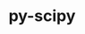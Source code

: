 ---
title: "py-scipy"
layout: cache
categories: [package, develop-2024-01-14]
meta: {"versions": ["1.10.1", "1.11.4"], "compilers": ["apple-clang@=15.0.0", "gcc@=11.3.0", "gcc@=11.4.0", "gcc@=12.3.0", "gcc@=9.4.0", "oneapi@=2023.2.0"], "oss": ["ubuntu20.04", "ubuntu22.04", "ventura"], "platforms": ["darwin", "linux"], "targets": ["aarch64", "neoverse_v1", "ppc64le", "x86_64_v3"], "stacks": ["e4s", "e4s-neoverse_v1", "e4s-oneapi", "e4s-power", "ml-darwin-aarch64-mps", "ml-linux-x86_64-cpu", "ml-linux-x86_64-cuda", "ml-linux-x86_64-rocm", "root", "tutorial"], "num_specs": 23, "num_specs_by_stack": {"ml-darwin-aarch64-mps": 3, "root": 23, "e4s-neoverse_v1": 4, "e4s-power": 4, "e4s": 4, "e4s-oneapi": 3, "ml-linux-x86_64-rocm": 3, "ml-linux-x86_64-cuda": 4, "ml-linux-x86_64-cpu": 4, "tutorial": 1}}
spec_details: [{"hash": "nznx7d52ukisc7kjzrrk2faghufgozxr", "compiler": "apple-clang@=15.0.0", "versions": ["1.11.4"], "os": "ventura", "platform": "darwin", "target": "aarch64", "variants": ["build_system=python_pip"], "stacks": ["ml-darwin-aarch64-mps", "root"], "size": "-", "tarball": "https://binaries.spack.io/releases/develop-2024-01-14/build_cache/darwin-ventura-aarch64/apple-clang-15.0.0/py-scipy-1.11.4/darwin-ventura-aarch64-apple-clang-15.0.0-py-scipy-1.11.4-nznx7d52ukisc7kjzrrk2faghufgozxr.spack"}, {"hash": "kytmpdqcqthhyjkcx5x4wx4stcazz3rc", "compiler": "apple-clang@=15.0.0", "versions": ["1.11.4"], "os": "ventura", "platform": "darwin", "target": "aarch64", "variants": ["build_system=python_pip"], "stacks": ["ml-darwin-aarch64-mps", "root"], "size": "-", "tarball": "https://binaries.spack.io/releases/develop-2024-01-14/build_cache/darwin-ventura-aarch64/apple-clang-15.0.0/py-scipy-1.11.4/darwin-ventura-aarch64-apple-clang-15.0.0-py-scipy-1.11.4-kytmpdqcqthhyjkcx5x4wx4stcazz3rc.spack"}, {"hash": "ibnbft567dm2iyd22ltht37ks7iyqkrr", "compiler": "apple-clang@=15.0.0", "versions": ["1.11.4"], "os": "ventura", "platform": "darwin", "target": "aarch64", "variants": ["build_system=python_pip"], "stacks": ["ml-darwin-aarch64-mps", "root"], "size": "-", "tarball": "https://binaries.spack.io/releases/develop-2024-01-14/build_cache/darwin-ventura-aarch64/apple-clang-15.0.0/py-scipy-1.11.4/darwin-ventura-aarch64-apple-clang-15.0.0-py-scipy-1.11.4-ibnbft567dm2iyd22ltht37ks7iyqkrr.spack"}, {"hash": "hczeyvozwp2ure3x4bxzrbui7nwa6epv", "compiler": "gcc@=11.4.0", "versions": ["1.11.4"], "os": "ubuntu20.04", "platform": "linux", "target": "neoverse_v1", "variants": ["build_system=python_pip"], "stacks": ["e4s-neoverse_v1", "root"], "size": "-", "tarball": "https://binaries.spack.io/releases/develop-2024-01-14/build_cache/linux-ubuntu20.04-neoverse_v1/gcc-11.4.0/py-scipy-1.11.4/linux-ubuntu20.04-neoverse_v1-gcc-11.4.0-py-scipy-1.11.4-hczeyvozwp2ure3x4bxzrbui7nwa6epv.spack"}, {"hash": "btp4c4y3obilgzdk27pli3rd22mpnfg5", "compiler": "gcc@=11.4.0", "versions": ["1.11.4"], "os": "ubuntu20.04", "platform": "linux", "target": "neoverse_v1", "variants": ["build_system=python_pip"], "stacks": ["e4s-neoverse_v1", "root"], "size": "-", "tarball": "https://binaries.spack.io/releases/develop-2024-01-14/build_cache/linux-ubuntu20.04-neoverse_v1/gcc-11.4.0/py-scipy-1.11.4/linux-ubuntu20.04-neoverse_v1-gcc-11.4.0-py-scipy-1.11.4-btp4c4y3obilgzdk27pli3rd22mpnfg5.spack"}, {"hash": "xjrcdevxu2frcskxqagvlwrqawn6763e", "compiler": "gcc@=11.4.0", "versions": ["1.11.4"], "os": "ubuntu20.04", "platform": "linux", "target": "neoverse_v1", "variants": ["build_system=python_pip"], "stacks": ["e4s-neoverse_v1", "root"], "size": "-", "tarball": "https://binaries.spack.io/releases/develop-2024-01-14/build_cache/linux-ubuntu20.04-neoverse_v1/gcc-11.4.0/py-scipy-1.11.4/linux-ubuntu20.04-neoverse_v1-gcc-11.4.0-py-scipy-1.11.4-xjrcdevxu2frcskxqagvlwrqawn6763e.spack"}, {"hash": "gffg5ml2oay75kobyjv5ix4kegkjk25h", "compiler": "gcc@=11.4.0", "versions": ["1.11.4"], "os": "ubuntu20.04", "platform": "linux", "target": "neoverse_v1", "variants": ["build_system=python_pip"], "stacks": ["e4s-neoverse_v1", "root"], "size": "-", "tarball": "https://binaries.spack.io/releases/develop-2024-01-14/build_cache/linux-ubuntu20.04-neoverse_v1/gcc-11.4.0/py-scipy-1.11.4/linux-ubuntu20.04-neoverse_v1-gcc-11.4.0-py-scipy-1.11.4-gffg5ml2oay75kobyjv5ix4kegkjk25h.spack"}, {"hash": "7734eczkl5gncrzrdng5yulqsptn2qsc", "compiler": "gcc@=9.4.0", "versions": ["1.11.4"], "os": "ubuntu20.04", "platform": "linux", "target": "ppc64le", "variants": ["build_system=python_pip"], "stacks": ["e4s-power", "root"], "size": "-", "tarball": "https://binaries.spack.io/releases/develop-2024-01-14/build_cache/linux-ubuntu20.04-ppc64le/gcc-9.4.0/py-scipy-1.11.4/linux-ubuntu20.04-ppc64le-gcc-9.4.0-py-scipy-1.11.4-7734eczkl5gncrzrdng5yulqsptn2qsc.spack"}, {"hash": "dogwxfhmekdoh7sdixav25p4vhv67xop", "compiler": "gcc@=9.4.0", "versions": ["1.11.4"], "os": "ubuntu20.04", "platform": "linux", "target": "ppc64le", "variants": ["build_system=python_pip"], "stacks": ["e4s-power", "root"], "size": "-", "tarball": "https://binaries.spack.io/releases/develop-2024-01-14/build_cache/linux-ubuntu20.04-ppc64le/gcc-9.4.0/py-scipy-1.11.4/linux-ubuntu20.04-ppc64le-gcc-9.4.0-py-scipy-1.11.4-dogwxfhmekdoh7sdixav25p4vhv67xop.spack"}, {"hash": "njinprz75zbfff25e6uqr4bpzlkodsga", "compiler": "gcc@=9.4.0", "versions": ["1.11.4"], "os": "ubuntu20.04", "platform": "linux", "target": "ppc64le", "variants": ["build_system=python_pip"], "stacks": ["e4s-power", "root"], "size": "-", "tarball": "https://binaries.spack.io/releases/develop-2024-01-14/build_cache/linux-ubuntu20.04-ppc64le/gcc-9.4.0/py-scipy-1.11.4/linux-ubuntu20.04-ppc64le-gcc-9.4.0-py-scipy-1.11.4-njinprz75zbfff25e6uqr4bpzlkodsga.spack"}, {"hash": "4cf2joxa3zqkqkmluuwmyzfcwbhyyyib", "compiler": "gcc@=9.4.0", "versions": ["1.11.4"], "os": "ubuntu20.04", "platform": "linux", "target": "ppc64le", "variants": ["build_system=python_pip"], "stacks": ["e4s-power", "root"], "size": "-", "tarball": "https://binaries.spack.io/releases/develop-2024-01-14/build_cache/linux-ubuntu20.04-ppc64le/gcc-9.4.0/py-scipy-1.11.4/linux-ubuntu20.04-ppc64le-gcc-9.4.0-py-scipy-1.11.4-4cf2joxa3zqkqkmluuwmyzfcwbhyyyib.spack"}, {"hash": "dsnujabzcp6n6d5lynkqtuloo3ntytsn", "compiler": "gcc@=11.4.0", "versions": ["1.11.4"], "os": "ubuntu20.04", "platform": "linux", "target": "x86_64_v3", "variants": ["build_system=python_pip"], "stacks": ["e4s", "root"], "size": "-", "tarball": "https://binaries.spack.io/releases/develop-2024-01-14/build_cache/linux-ubuntu20.04-x86_64_v3/gcc-11.4.0/py-scipy-1.11.4/linux-ubuntu20.04-x86_64_v3-gcc-11.4.0-py-scipy-1.11.4-dsnujabzcp6n6d5lynkqtuloo3ntytsn.spack"}, {"hash": "pwsdzpiwtecpdrkc5csapzpg4aahmsqo", "compiler": "gcc@=11.4.0", "versions": ["1.11.4"], "os": "ubuntu20.04", "platform": "linux", "target": "x86_64_v3", "variants": ["build_system=python_pip"], "stacks": ["e4s", "root"], "size": "-", "tarball": "https://binaries.spack.io/releases/develop-2024-01-14/build_cache/linux-ubuntu20.04-x86_64_v3/gcc-11.4.0/py-scipy-1.11.4/linux-ubuntu20.04-x86_64_v3-gcc-11.4.0-py-scipy-1.11.4-pwsdzpiwtecpdrkc5csapzpg4aahmsqo.spack"}, {"hash": "cdqvzoswhl6rocckpm4zbqmzkm5hkoou", "compiler": "gcc@=11.4.0", "versions": ["1.11.4"], "os": "ubuntu20.04", "platform": "linux", "target": "x86_64_v3", "variants": ["build_system=python_pip"], "stacks": ["e4s", "root"], "size": "-", "tarball": "https://binaries.spack.io/releases/develop-2024-01-14/build_cache/linux-ubuntu20.04-x86_64_v3/gcc-11.4.0/py-scipy-1.11.4/linux-ubuntu20.04-x86_64_v3-gcc-11.4.0-py-scipy-1.11.4-cdqvzoswhl6rocckpm4zbqmzkm5hkoou.spack"}, {"hash": "lwwsxjfogewg2sh2mol7f6js2gugsua4", "compiler": "gcc@=11.4.0", "versions": ["1.11.4"], "os": "ubuntu20.04", "platform": "linux", "target": "x86_64_v3", "variants": ["build_system=python_pip"], "stacks": ["e4s", "root"], "size": "-", "tarball": "https://binaries.spack.io/releases/develop-2024-01-14/build_cache/linux-ubuntu20.04-x86_64_v3/gcc-11.4.0/py-scipy-1.11.4/linux-ubuntu20.04-x86_64_v3-gcc-11.4.0-py-scipy-1.11.4-lwwsxjfogewg2sh2mol7f6js2gugsua4.spack"}, {"hash": "wbaq2miq4s4j7wxz3pqvthgx5mr2ns36", "compiler": "oneapi@=2023.2.0", "versions": ["1.10.1"], "os": "ubuntu20.04", "platform": "linux", "target": "x86_64_v3", "variants": ["build_system=python_pip"], "stacks": ["root", "e4s-oneapi"], "size": "-", "tarball": "https://binaries.spack.io/releases/develop-2024-01-14/build_cache/linux-ubuntu20.04-x86_64_v3/oneapi-2023.2.0/py-scipy-1.10.1/linux-ubuntu20.04-x86_64_v3-oneapi-2023.2.0-py-scipy-1.10.1-wbaq2miq4s4j7wxz3pqvthgx5mr2ns36.spack"}, {"hash": "yvtodq633f2vl4zvxcsnueyoplfie2do", "compiler": "oneapi@=2023.2.0", "versions": ["1.10.1"], "os": "ubuntu20.04", "platform": "linux", "target": "x86_64_v3", "variants": ["build_system=python_pip"], "stacks": ["root", "e4s-oneapi"], "size": "-", "tarball": "https://binaries.spack.io/releases/develop-2024-01-14/build_cache/linux-ubuntu20.04-x86_64_v3/oneapi-2023.2.0/py-scipy-1.10.1/linux-ubuntu20.04-x86_64_v3-oneapi-2023.2.0-py-scipy-1.10.1-yvtodq633f2vl4zvxcsnueyoplfie2do.spack"}, {"hash": "njlthnvhxzswcca7nnre2hrjayt5lwoz", "compiler": "oneapi@=2023.2.0", "versions": ["1.10.1"], "os": "ubuntu20.04", "platform": "linux", "target": "x86_64_v3", "variants": ["build_system=python_pip"], "stacks": ["root", "e4s-oneapi"], "size": "-", "tarball": "https://binaries.spack.io/releases/develop-2024-01-14/build_cache/linux-ubuntu20.04-x86_64_v3/oneapi-2023.2.0/py-scipy-1.10.1/linux-ubuntu20.04-x86_64_v3-oneapi-2023.2.0-py-scipy-1.10.1-njlthnvhxzswcca7nnre2hrjayt5lwoz.spack"}, {"hash": "stsmt2qklfvumznhwyvndl5jq3hlup6s", "compiler": "gcc@=11.3.0", "versions": ["1.11.4"], "os": "ubuntu22.04", "platform": "linux", "target": "x86_64_v3", "variants": ["build_system=python_pip"], "stacks": ["ml-linux-x86_64-rocm", "ml-linux-x86_64-cuda", "root", "ml-linux-x86_64-cpu"], "size": "-", "tarball": "https://binaries.spack.io/releases/develop-2024-01-14/build_cache/linux-ubuntu22.04-x86_64_v3/gcc-11.3.0/py-scipy-1.11.4/linux-ubuntu22.04-x86_64_v3-gcc-11.3.0-py-scipy-1.11.4-stsmt2qklfvumznhwyvndl5jq3hlup6s.spack"}, {"hash": "254orzvifmkrkfephapey6qvooqh4uit", "compiler": "gcc@=11.3.0", "versions": ["1.11.4"], "os": "ubuntu22.04", "platform": "linux", "target": "x86_64_v3", "variants": ["build_system=python_pip"], "stacks": ["ml-linux-x86_64-cuda", "root", "ml-linux-x86_64-cpu"], "size": "-", "tarball": "https://binaries.spack.io/releases/develop-2024-01-14/build_cache/linux-ubuntu22.04-x86_64_v3/gcc-11.3.0/py-scipy-1.11.4/linux-ubuntu22.04-x86_64_v3-gcc-11.3.0-py-scipy-1.11.4-254orzvifmkrkfephapey6qvooqh4uit.spack"}, {"hash": "7j5aeuxljakvjprdedzd4pjkeypjacu4", "compiler": "gcc@=11.3.0", "versions": ["1.11.4"], "os": "ubuntu22.04", "platform": "linux", "target": "x86_64_v3", "variants": ["build_system=python_pip"], "stacks": ["ml-linux-x86_64-rocm", "ml-linux-x86_64-cuda", "root", "ml-linux-x86_64-cpu"], "size": "-", "tarball": "https://binaries.spack.io/releases/develop-2024-01-14/build_cache/linux-ubuntu22.04-x86_64_v3/gcc-11.3.0/py-scipy-1.11.4/linux-ubuntu22.04-x86_64_v3-gcc-11.3.0-py-scipy-1.11.4-7j5aeuxljakvjprdedzd4pjkeypjacu4.spack"}, {"hash": "3coyewmzevwq54szkxch4ea3frjgsydj", "compiler": "gcc@=11.3.0", "versions": ["1.11.4"], "os": "ubuntu22.04", "platform": "linux", "target": "x86_64_v3", "variants": ["build_system=python_pip"], "stacks": ["ml-linux-x86_64-rocm", "ml-linux-x86_64-cuda", "root", "ml-linux-x86_64-cpu"], "size": "-", "tarball": "https://binaries.spack.io/releases/develop-2024-01-14/build_cache/linux-ubuntu22.04-x86_64_v3/gcc-11.3.0/py-scipy-1.11.4/linux-ubuntu22.04-x86_64_v3-gcc-11.3.0-py-scipy-1.11.4-3coyewmzevwq54szkxch4ea3frjgsydj.spack"}, {"hash": "z3sg2aehlkf3uq6riv5p2ecx6gugwnd5", "compiler": "gcc@=12.3.0", "versions": ["1.11.4"], "os": "ubuntu22.04", "platform": "linux", "target": "x86_64_v3", "variants": ["build_system=python_pip"], "stacks": ["tutorial", "root"], "size": "-", "tarball": "https://binaries.spack.io/releases/develop-2024-01-14/build_cache/linux-ubuntu22.04-x86_64_v3/gcc-12.3.0/py-scipy-1.11.4/linux-ubuntu22.04-x86_64_v3-gcc-12.3.0-py-scipy-1.11.4-z3sg2aehlkf3uq6riv5p2ecx6gugwnd5.spack"}]
---